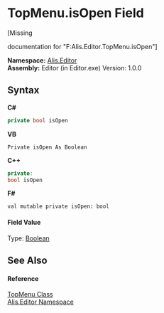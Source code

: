 # TopMenu.isOpen Field
 

\[Missing <summary> documentation for "F:Alis.Editor.TopMenu.isOpen"\]

**Namespace:**&nbsp;<a href="b150ade4-39de-a232-5f06-d3cdc1b2c538">Alis.Editor</a><br />**Assembly:**&nbsp;Editor (in Editor.exe) Version: 1.0.0

## Syntax

**C#**<br />
``` C#
private bool isOpen
```

**VB**<br />
``` VB
Private isOpen As Boolean
```

**C++**<br />
``` C++
private:
bool isOpen
```

**F#**<br />
``` F#
val mutable private isOpen: bool
```


#### Field Value
Type: <a href="https://docs.microsoft.com/dotnet/api/system.boolean" target="_blank">Boolean</a>

## See Also


#### Reference
<a href="8a7f9db9-e927-23b9-8d66-0339524a5df7">TopMenu Class</a><br /><a href="b150ade4-39de-a232-5f06-d3cdc1b2c538">Alis.Editor Namespace</a><br />
